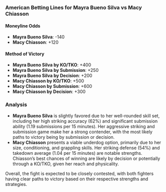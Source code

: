 ### American Betting Lines for Mayra Bueno Silva vs Macy Chiasson

#### Moneyline Odds
- **Mayra Bueno Silva**: -140
- **Macy Chiasson**: +120

#### Method of Victory
- **Mayra Bueno Silva by KO/TKO**: +400
- **Mayra Bueno Silva by Submission**: +250
- **Mayra Bueno Silva by Decision**: +200
- **Macy Chiasson by KO/TKO**: +500
- **Macy Chiasson by Submission**: +600
- **Macy Chiasson by Decision**: +300

### Analysis
- **Mayra Bueno Silva** is slightly favored due to her well-rounded skill set, including her high striking accuracy (62%) and significant submission ability (1.19 submissions per 15 minutes). Her aggressive striking and submission game make her a strong contender, with the most likely paths to victory being by submission or decision.
- **Macy Chiasson** presents a viable underdog option, primarily due to her size, conditioning, and grappling skills. Her striking defense (54%) and takedown average (1.04 per 15 minutes) are notable strengths. Chiasson’s best chances of winning are likely by decision or potentially through a KO/TKO, given her reach and physicality.

Overall, the fight is expected to be closely contested, with both fighters having clear paths to victory based on their respective strengths and strategies.